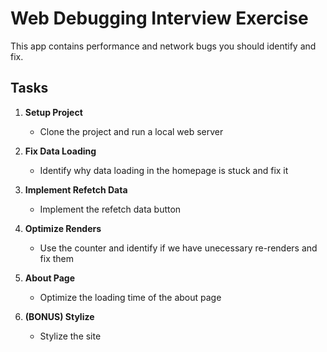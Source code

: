 # Web Debugging Interview Exercise

This app contains performance and network bugs you should identify and fix.

## Tasks

1. **Setup Project**

   - Clone the project and run a local web server

2. **Fix Data Loading**

   - Identify why data loading in the homepage is stuck and fix it

3. **Implement Refetch Data**

   - Implement the refetch data button

4. **Optimize Renders**

   - Use the counter and identify if we have unecessary re-renders and fix them

5. **About Page**

   - Optimize the loading time of the about page

6. **(BONUS) Stylize**
   - Stylize the site
